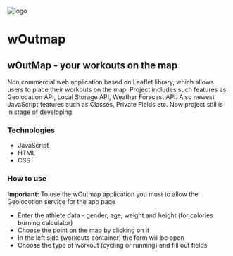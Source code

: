 ![logo](https://user-images.githubusercontent.com/32822656/176854216-9fc469ad-5136-4543-9562-e69332ea9f0a.png)
# wOutmap
## wOutMap - your workouts on the map

Non commercial web application based on Leaflet library, which allows users to place their workouts on the map.  Project includes such features as Geolocation API, Local Storage API, Weather Forecast API. Also newest JavaScript features such as Classes, Private Fields etc.
Now project still is in stage of developing.


### Technologies
- JavaScript
- HTML
- CSS

### How to use
**Important:** To use the wOutmap application you must to allow the Geolocotion service for the app page
- Enter the athlete data - gender, age, weight and height (for calories burning calculator)
- Choose the point on the map by clicking on it
- In the left side (workouts container) the form will be open
- Choose the type of workout (cycling or running) and fill out fields


